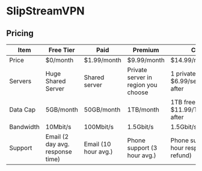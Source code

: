 <h1 id="slipstreamvpn">SlipStreamVPN</h1>
<h2 id="pricing">Pricing</h2>

<table>
<thead>
<tr>
<th>Item</th>
<th>Free Tier</th>
<th>Paid</th>
<th>Premium</th>
<th>Custom</th>
</tr>
</thead>
<tbody>
<tr>
<td>Price</td>
<td>$0/month</td>
<td>$1.99/month</td>
<td>$9.99/month</td>
<td>$14.99/month</td>
</tr>
<tr>
<td>Servers</td>
<td>Huge Shared Server</td>
<td>Shared server</td>
<td>Private server in region you choose</td>
<td>1 private free, $6.99/server/month after</td>
</tr>
<tr>
<td>Data Cap</td>
<td>5GB/month</td>
<td>50GB/month</td>
<td>1TB/month</td>
<td>1TB free, $11.99/TB/month after</td>
</tr>
<tr>
<td>Bandwidth</td>
<td>10Mbit/s</td>
<td>100Mbit/s</td>
<td>1.5Gbit/s</td>
<td>1.5Gbit/server/second</td>
</tr>
<tr>
<td>Support</td>
<td>Email (2 day avg. response time)</td>
<td>Email (10 hour avg.)</td>
<td>Phone support (3 hour avg.)</td>
<td>Phone support (1.5 hour response or refund)</td>
</tr>
</tbody>
</table>
